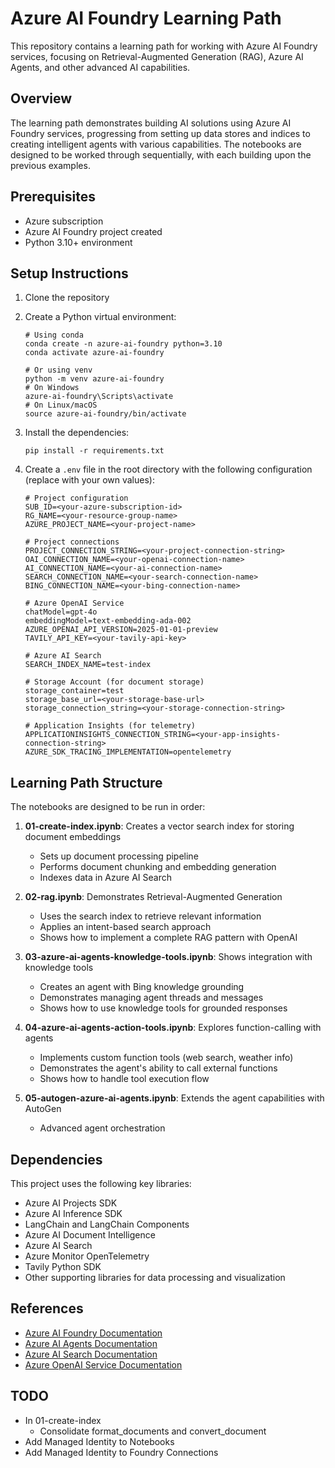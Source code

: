 # Azure AI Foundry Learning Path

This repository contains a learning path for working with Azure AI Foundry services, focusing on Retrieval-Augmented Generation (RAG), Azure AI Agents, and other advanced AI capabilities.

## Overview

The learning path demonstrates building AI solutions using Azure AI Foundry services, progressing from setting up data stores and indices to creating intelligent agents with various capabilities. The notebooks are designed to be worked through sequentially, with each building upon the previous examples.

## Prerequisites

- Azure subscription
- Azure AI Foundry project created
- Python 3.10+ environment

## Setup Instructions

1. Clone the repository
2. Create a Python virtual environment:
   ```
   # Using conda
   conda create -n azure-ai-foundry python=3.10
   conda activate azure-ai-foundry
   
   # Or using venv
   python -m venv azure-ai-foundry
   # On Windows
   azure-ai-foundry\Scripts\activate
   # On Linux/macOS
   source azure-ai-foundry/bin/activate
   ```

3. Install the dependencies:
   ```
   pip install -r requirements.txt
   ```

4. Create a `.env` file in the root directory with the following configuration (replace with your own values):
   ```
   # Project configuration
   SUB_ID=<your-azure-subscription-id>
   RG_NAME=<your-resource-group-name>
   AZURE_PROJECT_NAME=<your-project-name>

   # Project connections
   PROJECT_CONNECTION_STRING=<your-project-connection-string>
   OAI_CONNECTION_NAME=<your-openai-connection-name>
   AI_CONNECTION_NAME=<your-ai-connection-name>
   SEARCH_CONNECTION_NAME=<your-search-connection-name>
   BING_CONNECTION_NAME=<your-bing-connection-name>

   # Azure OpenAI Service
   chatModel=gpt-4o
   embeddingModel=text-embedding-ada-002
   AZURE_OPENAI_API_VERSION=2025-01-01-preview
   TAVILY_API_KEY=<your-tavily-api-key>

   # Azure AI Search
   SEARCH_INDEX_NAME=test-index

   # Storage Account (for document storage)
   storage_container=test
   storage_base_url=<your-storage-base-url>
   storage_connection_string=<your-storage-connection-string>

   # Application Insights (for telemetry)
   APPLICATIONINSIGHTS_CONNECTION_STRING=<your-app-insights-connection-string>
   AZURE_SDK_TRACING_IMPLEMENTATION=opentelemetry
   ```

## Learning Path Structure

The notebooks are designed to be run in order:

1. **01-create-index.ipynb**: Creates a vector search index for storing document embeddings
   - Sets up document processing pipeline
   - Performs document chunking and embedding generation
   - Indexes data in Azure AI Search

2. **02-rag.ipynb**: Demonstrates Retrieval-Augmented Generation
   - Uses the search index to retrieve relevant information
   - Applies an intent-based search approach
   - Shows how to implement a complete RAG pattern with OpenAI

3. **03-azure-ai-agents-knowledge-tools.ipynb**: Shows integration with knowledge tools
   - Creates an agent with Bing knowledge grounding
   - Demonstrates managing agent threads and messages
   - Shows how to use knowledge tools for grounded responses

4. **04-azure-ai-agents-action-tools.ipynb**: Explores function-calling with agents
   - Implements custom function tools (web search, weather info)
   - Demonstrates the agent's ability to call external functions
   - Shows how to handle tool execution flow

5. **05-autogen-azure-ai-agents.ipynb**: Extends the agent capabilities with AutoGen
   - Advanced agent orchestration

## Dependencies

This project uses the following key libraries:
- Azure AI Projects SDK
- Azure AI Inference SDK
- LangChain and LangChain Components
- Azure AI Document Intelligence
- Azure AI Search
- Azure Monitor OpenTelemetry
- Tavily Python SDK
- Other supporting libraries for data processing and visualization

## References

- [Azure AI Foundry Documentation](https://learn.microsoft.com/azure/ai-studio/)
- [Azure AI Agents Documentation](https://learn.microsoft.com/azure/ai-services/agents)
- [Azure AI Search Documentation](https://learn.microsoft.com/azure/search/)
- [Azure OpenAI Service Documentation](https://learn.microsoft.com/azure/ai-services/openai/)

## TODO
- In 01-create-index
    - Consolidate format_documents and convert_document
- Add Managed Identity to Notebooks
- Add Managed Identity to Foundry Connections